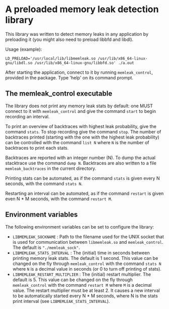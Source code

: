 # A preloaded memory leak detection library

This library was written to detect memory leaks in any application
by preloading it (you might also need to preload libbfd and libdl).

Usage (example):

`LD_PRELOAD='/usr/local/lib/libmemleak.so /usr/lib/x86_64-linux-gnu/libdl.so /usr/lib/x86_64-linux-gnu/libbfd.so' ./a.out`

After starting the application, connect to it by running `memleak_control`,
provided in the package. Type 'help' on its command prompt.

## The memleak_control executable

The library does not print any memory leak stats by default: one MUST connect to it
with `memleak_control` and give the command `start` to begin recording an interval.

To print an overview of backtraces with highest leak probability, give the command `stats`.
To stop recording give the command `stop`. The number of backtraces printed (starting with
the one with the highest leak probability) can be controlled with the command `list N`
where `N` is the number of backtraces to print each stats.

Backtraces are reported with an integer number (N). To dump the actual stacktrace use
the command `dump N`. Backtraces are also written to a file `memleak_backtraces` in
the current directory.

Printing stats can be automated, as if the command `stats` is given every N seconds, with
the command `stats N`.

Restarting an interval can be automated, as if the command `restart` is given even N * M seconds,
with the command `restart M`.

## Environment variables

The following environment variables can be set to configure
the library:

* `LIBMEMLEAK_SOCKNAME` : Path to the filename used for the UNIX socket that is used for communication between `libmemleak.so` and `memleak_control`. The default is `"./memleak_sock"`.
* `LIBMEMLEAK_STATS_INTERVAL` : The (initial) time in seconds between printing memory leak stats. The default is 1 second. This value can be changed on the fly through `memleak_control` with the command `stats N` where `N` is a decimal value in seconds (or 0 to turn off printing of stats).
* `LIBMEMLEAK_RESTART_MULTIPLIER` : The (initial) restart multiplier. The default is 5. This value can be changed on the fly through `memleak_control` with the command `restart M` where `M` is a decimal value. The restart multiplier must be at least 2. It causes a new interval to be automatically started every N * M seconds, where N is the stats print interval (see `LIBMEMLEAK_STATS_INTERVAL`).

